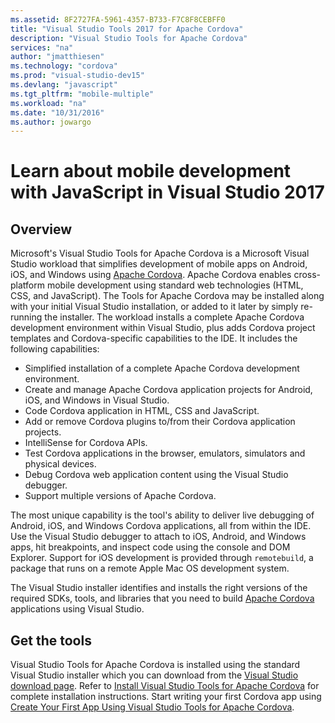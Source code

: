 ```yaml
---
ms.assetid: 8F2727FA-5961-4357-B733-F7C8F8CEBFF0
title: "Visual Studio Tools 2017 for Apache Cordova"
description: "Visual Studio Tools for Apache Cordova"
services: "na"
author: "jmatthiesen"
ms.technology: "cordova"
ms.prod: "visual-studio-dev15"
ms.devlang: "javascript"
ms.tgt_pltfrm: "mobile-multiple"
ms.workload: "na"
ms.date: "10/31/2016"
ms.author: jowargo
---
```


# Learn about mobile development with JavaScript in Visual Studio 2017

## Overview

Microsoft's Visual Studio Tools for Apache Cordova is a Microsoft Visual Studio workload that simplifies development of mobile apps on Android, iOS, and Windows using [Apache Cordova](http://cordova.io/). Apache Cordova enables cross-platform mobile development using standard web technologies (HTML, CSS, and JavaScript). The Tools for Apache Cordova may be installed along with your initial Visual Studio installation, or added to it later by simply re-running the installer. The workload installs a complete Apache Cordova development environment within Visual Studio, plus adds Cordova project templates and Cordova-specific capabilities to the IDE. It includes the following capabilities:

+ Simplified installation of a complete Apache Cordova development environment.
+ Create and manage Apache Cordova application projects for Android, iOS, and Windows in Visual Studio.
+ Code Cordova application in HTML, CSS and JavaScript.
+ Add or remove Cordova plugins to/from their Cordova application projects.
+ IntelliSense for Cordova APIs.
+ Test Cordova applications in the browser, emulators, simulators and physical devices.
+ Debug Cordova web application content using the Visual Studio debugger.
+ Support multiple versions of Apache Cordova.

The most unique capability is the tool's ability to deliver live debugging of Android, iOS, and Windows Cordova applications, all from within the IDE. Use the Visual Studio debugger to attach to iOS, Android, and Windows apps, hit breakpoints, and inspect code using the console and DOM Explorer. Support for iOS development is provided through `remotebuild`, a package that runs on a remote Apple Mac OS development system.

The Visual Studio installer identifies and installs the right versions of the required SDKs, tools, and libraries that you need to build [Apache Cordova](http://cordova.io/) applications using Visual Studio.

## Get the tools

Visual Studio Tools for Apache Cordova is installed using the standard Visual Studio installer which you can download from the [Visual Studio download page](https://visualstudio.microsoft.com/vs/). Refer to [Install Visual Studio Tools for Apache Cordova](first-steps/installation.md) for complete installation instructions. Start writing your first Cordova app using [Create Your First App Using Visual Studio Tools for Apache Cordova](first-steps/build-your-first-app.md).
